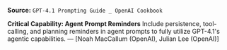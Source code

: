 **Source:** `GPT-4.1 Prompting Guide _ OpenAI Cookbook`

**Critical Capability: Agent Prompt Reminders**
Include persistence, tool-calling, and planning reminders in agent prompts to fully utilize GPT-4.1's agentic capabilities. — [Noah MacCallum (OpenAI), Julian Lee (OpenAI)]
